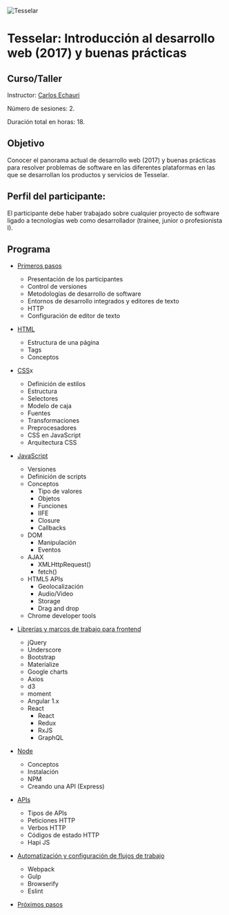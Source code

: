 ![Tesselar](https://avatars1.githubusercontent.com/u/17596464?s=200&v=4)

# Tesselar: Introducción al desarrollo web (2017) y buenas prácticas
## Curso/Taller

Instructor: [Carlos Echauri](http://dev.charliechauri.com)

Número de sesiones: 2.

Duración total en horas: 18.

## Objetivo
Conocer el panorama actual de desarrollo web (2017) y buenas prácticas para resolver problemas de software en las diferentes plataformas en las que se desarrollan los productos y servicios de Tesselar.

## Perfil del participante:
El participante debe haber trabajado sobre cualquier proyecto de software ligado a tecnologías web como desarrollador (trainee, junior o profesionista I).

## Programa

* [Primeros pasos](./contents/first-steps/first-steps.md)
   * Presentación de los participantes
   * Control de versiones
   * Metodologías de desarrollo de software
   * Entornos de desarrollo integrados y editores de texto
   * HTTP
   * Configuración de editor de texto

* [HTML](./contents/html/html.md)
    * Estructura de una página
    * Tags
    * Conceptos

* [CSS](./contents/css/css.md)x
    * Definición de estilos
    * Estructura
    * Selectores
    * Modelo de caja
    * Fuentes
    * Transformaciones
    * Preprocesadores
    * CSS en JavaScript
    * Arquitectura CSS

* [JavaScript](./contents/javascript/javascript.md)
    * Versiones
    * Definición de scripts
    * Conceptos
        * Tipo de valores
        * Objetos
        * Funciones
        * IIFE
        * Closure
        * Callbacks
    * DOM
        * Manipulación
        * Eventos
    * AJAX
        * XMLHttpRequest()
        * fetch()
    * HTML5 APIs
        * Geolocalización
        * Audio/Video
        * Storage
        * Drag and drop
    * Chrome developer tools

* [Librerías y marcos de trabajo para frontend](./contents/frontend-libraries-frameworks/frontend-libraries-frameworks.md)
    * jQuery
    * Underscore
    * Bootstrap
    * Materialize
    * Google charts
    * Axios
    * d3
    * moment
    * Angular 1.x
    * React
        * React
        * Redux
        * RxJS
        * GraphQL

* [Node](./contents/node/node.md)
    * Conceptos
    * Instalación
    * NPM
    * Creando una API (Express)

* [APIs](./contents/apis/apis.md)
    * Tipos de APIs
    * Peticiones HTTP
    * Verbos HTTP
    * Códigos de estado HTTP
    * Hapi JS

* [Automatización y configuración de flujos de trabajo](./contents/workflow-automation-configuration/workflow-automation-configuration.md)
    * Webpack
    * Gulp
    * Browserify
    * Eslint

* [Próximos pasos](./contents/next-steps/next-steps.md)